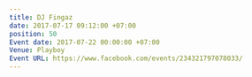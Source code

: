 ```yaml
---
title: DJ Fingaz
date: 2017-07-17 09:12:00 +07:00
position: 50
Event date: 2017-07-22 00:00:00 +07:00
Venue: Playboy
Event URL: https://www.facebook.com/events/234321797078033/
---
```


